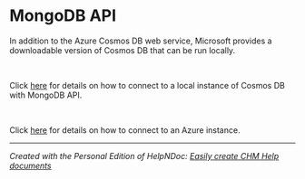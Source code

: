 # MongoDB API

In addition to the Azure Cosmos DB web service, Microsoft provides a downloadable version of Cosmos DB that can be run locally.

&nbsp;

Click [here](<Localinstance2.md>) for details on how to connect to a local instance of Cosmos DB with MongoDB API.

&nbsp;

Click [here](<Azureinstance1.md>) for details on how to connect to an Azure instance.


***
_Created with the Personal Edition of HelpNDoc: [Easily create CHM Help documents](<https://www.helpndoc.com/feature-tour>)_
